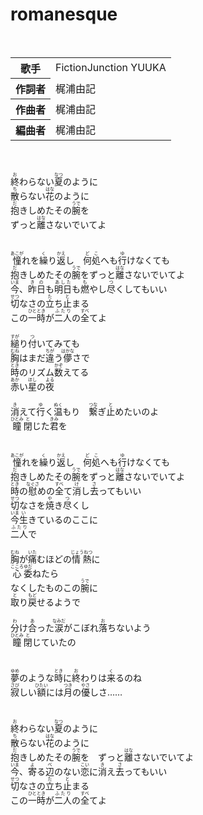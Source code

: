 <h1>romanesque</h1>
<br>
<table>
<tbody>
<tr>
<th>歌手</th>
<td>FictionJunction YUUKA</td>
</tr>
<tr>
<th>作詞者</th>
<td>梶浦由記</td>
</tr>
<tr>
<th>作曲者</th>
<td>梶浦由記</td>
</tr>
<tr>
<th>編曲者</th>
<td>梶浦由記</td>
</tr>
</tbody>
</table>
<br>
<br>
<div>
<ruby>終<rp>(</rp><rt>お</rt><rp>)</rp></ruby>わらない<ruby>夏<rp>(</rp><rt>なつ</rt><rp>)</rp></ruby>のように<br>
<ruby>散<rp>(</rp><rt>ち</rt><rp>)</rp></ruby>らない<ruby>花<rp>(</rp><rt>はな</rt><rp>)</rp></ruby>のように<br>
<ruby>抱<rp>(</rp><rt>だ</rt><rp>)</rp></ruby>きしめたその<ruby>腕<rp>(</rp><rt>うで</rt><rp>)</rp></ruby>を<br>
ずっと<ruby>離<rp>(</rp><rt>はな</rt><rp>)</rp></ruby>さないでいてよ<br>
<br>
<br>
<ruby>憧<rp>(</rp><rt>あこが</rt><rp>)</rp></ruby>れを<ruby>繰<rp>(</rp><rt>く</rt><rp>)</rp></ruby>り<ruby>返<rp>(</rp><rt>かえ</rt><rp>)</rp></ruby>し　<ruby>何処<rp>(</rp><rt>どこ</rt><rp>)</rp></ruby>へも<ruby>行<rp>(</rp><rt>ゆ</rt><rp>)</rp></ruby>けなくても<br>
<ruby>抱<rp>(</rp><rt>だ</rt><rp>)</rp></ruby>きしめたその<ruby>腕<rp>(</rp><rt>うで</rt><rp>)</rp></ruby>をずっと<ruby>離<rp>(</rp><rt>はな</rt><rp>)</rp></ruby>さないでいてよ<br>
<ruby>今<rp>(</rp><rt>いま</rt><rp>)</rp></ruby>、<ruby>昨日<rp>(</rp><rt>きの</rt><rp>)</rp></ruby>も<ruby>明日<rp>(</rp><rt>あした</rt><rp>)</rp></ruby>も<ruby>燃<rp>(</rp><rt>も</rt><rp>)</rp></ruby>やし<ruby>尽<rp>(</rp><rt>つ</rt><rp>)</rp></ruby>くしてもいい<br>
<ruby>切<rp>(</rp><rt>せつ</rt><rp>)</rp></ruby>なさの<ruby>立<rp>(</rp><rt>た</rt><rp>)</rp></ruby>ち<ruby>止<rp>(</rp><rt>と</rt><rp>)</rp></ruby>まる<br>
この<ruby>一時<rp>(</rp><rt>ひととき</rt><rp>)</rp></ruby>が<ruby>二人<rp>(</rp><rt>ふたり</rt><rp>)</rp></ruby>の<ruby>全<rp>(</rp><rt>すべ</rt><rp>)</rp></ruby>てよ<br>
<br>
<ruby>縋<rp>(</rp><rt>すが</rt><rp>)</rp></ruby>り<ruby>付<rp>(</rp><rt>つ</rt><rp>)</rp></ruby>いてみても<br>
<ruby>胸<rp>(</rp><rt>むね</rt><rp>)</rp></ruby>はまだ<ruby>違<rp>(</rp><rt>ちが</rt><rp>)</rp></ruby>う<ruby>儚<rp>(</rp><rt>はかな</rt><rp>)</rp></ruby>さで<br>
<ruby>時<rp>(</rp><rt>とき</rt><rp>)</rp></ruby>のリズム<ruby>数<rp>(</rp><rt>かぞ</rt><rp>)</rp></ruby>えてる<br>
<ruby>赤<rp>(</rp><rt>あか</rt><rp>)</rp></ruby>い<ruby>星<rp>(</rp><rt>ほし</rt><rp>)</rp></ruby>の<ruby>夜<rp>(</rp><rt>よる</rt><rp>)</rp></ruby><br>
<br>
<ruby>消<rp>(</rp><rt>き</rt><rp>)</rp></ruby>えて<ruby>行<rp>(</rp><rt>ゆ</rt><rp>)</rp></ruby>く<ruby>温<rp>(</rp><rt>ぬく</rt><rp>)</rp></ruby>もり　<ruby>繋<rp>(</rp><rt>つな</rt><rp>)</rp></ruby>ぎ<ruby>止<rp>(</rp><rt>と</rt><rp>)</rp></ruby>めたいのよ<br>
<ruby>瞳<rp>(</rp><rt>ひとみ</rt><rp>)</rp></ruby><ruby>閉<rp>(</rp><rt>と</rt><rp>)</rp></ruby>じた<ruby>君<rp>(</rp><rt>きみ</rt><rp>)</rp></ruby>を<br>
<br>
<br>
<ruby>憧<rp>(</rp><rt>あこが</rt><rp>)</rp></ruby>れを<ruby>繰<rp>(</rp><rt>く</rt><rp>)</rp></ruby>り<ruby>返<rp>(</rp><rt>かえ</rt><rp>)</rp></ruby>し　<ruby>何処<rp>(</rp><rt>どこ</rt><rp>)</rp></ruby>へも<ruby>行<rp>(</rp><rt>ゆ</rt><rp>)</rp></ruby>けなくても<br>
<ruby>抱<rp>(</rp><rt>だ</rt><rp>)</rp></ruby>きしめたその<ruby>腕<rp>(</rp><rt>うで</rt><rp>)</rp></ruby>をずっと<ruby>離<rp>(</rp><rt>はな</rt><rp>)</rp></ruby>さないでいてよ<br>
<ruby>時<rp>(</rp><rt>とき</rt><rp>)</rp></ruby>の<ruby>慰<rp>(</rp><rt>なぐさ</rt><rp>)</rp></ruby>めの<ruby>全<rp>(</rp><rt>すべ</rt><rp>)</rp></ruby>て<ruby>消<rp>(</rp><rt>け</rt><rp>)</rp></ruby>し<ruby>去<rp>(</rp><rt>さ</rt><rp>)</rp></ruby>ってもいい<br>
<ruby>切<rp>(</rp><rt>せつ</rt><rp>)</rp></ruby>なさを<ruby>焼<rp>(</rp><rt>や</rt><rp>)</rp></ruby>き<ruby>尽<rp>(</rp><rt>つ</rt><rp>)</rp></ruby>くし<br>
<ruby>今<rp>(</rp><rt>いま</rt><rp>)</rp></ruby><ruby>生<rp>(</rp><rt>い</rt><rp>)</rp></ruby>きているのここに<br>
<ruby>二人<rp>(</rp><rt>ふたり</rt><rp>)</rp></ruby>で<br>
<br>
<ruby>胸<rp>(</rp><rt>むね</rt><rp>)</rp></ruby>が<ruby>痛<rp>(</rp><rt>いた</rt><rp>)</rp></ruby>むほどの<ruby>情熱<rp>(</rp><rt>じょうねつ</rt><rp>)</rp></ruby>に<br>
<ruby>心<rp>(</rp><rt>こころ</rt><rp>)</rp></ruby><ruby>委<rp>(</rp><rt>ゆだ</rt><rp>)</rp></ruby>ねたら<br>
なくしたものこの<ruby>腕<rp>(</rp><rt>うで</rt><rp>)</rp></ruby>に<br>
<ruby>取<rp>(</rp><rt>と</rt><rp>)</rp></ruby>り<ruby>戻<rp>(</rp><rt>もど</rt><rp>)</rp></ruby>せるようで<br>
<br>
<ruby>分<rp>(</rp><rt>わ</rt><rp>)</rp></ruby>け<ruby>合<rp>(</rp><rt>あ</rt><rp>)</rp></ruby>った<ruby>涙<rp>(</rp><rt>なみだ</rt><rp>)</rp></ruby>がこぼれ<ruby>落<rp>(</rp><rt>お</rt><rp>)</rp></ruby>ちないよう<br>
<ruby>瞳<rp>(</rp><rt>ひとみ</rt><rp>)</rp></ruby><ruby>閉<rp>(</rp><rt>と</rt><rp>)</rp></ruby>じていたの<br>
<br>
<br>
<ruby>夢<rp>(</rp><rt>ゆめ</rt><rp>)</rp></ruby>のような<ruby>時<rp>(</rp><rt>とき</rt><rp>)</rp></ruby>に<ruby>終<rp>(</rp><rt>お</rt><rp>)</rp></ruby>わりは<ruby>来<rp>(</rp><rt>く</rt><rp>)</rp></ruby>るのね<br>
<ruby>寂<rp>(</rp><rt>さび</rt><rp>)</rp></ruby>しい<ruby>額<rp>(</rp><rt>ひたい</rt><rp>)</rp></ruby>には<ruby>月<rp>(</rp><rt>つき</rt><rp>)</rp></ruby>の<ruby>優<rp>(</rp><rt>やさ</rt><rp>)</rp></ruby>しさ……<br>
<br>
<br>
<ruby>終<rp>(</rp><rt>お</rt><rp>)</rp></ruby>わらない<ruby>夏<rp>(</rp><rt>なつ</rt><rp>)</rp></ruby>のように<br>
<ruby>散<rp>(</rp><rt>ち</rt><rp>)</rp></ruby>らない<ruby>花<rp>(</rp><rt>はな</rt><rp>)</rp></ruby>のように<br>
<ruby>抱<rp>(</rp><rt>だ</rt><rp>)</rp></ruby>きしめたその<ruby>腕<rp>(</rp><rt>うで</rt><rp>)</rp></ruby>を　ずっと<ruby>離<rp>(</rp><rt>はな</rt><rp>)</rp></ruby>さないでいてよ<br>
<ruby>今<rp>(</rp><rt>いま</rt><rp>)</rp></ruby>、<ruby>寄<rp>(</rp><rt>よ</rt><rp>)</rp></ruby>る<ruby>辺<rp>(</rp><rt>べ</rt><rp>)</rp></ruby>のない<ruby>恋<rp>(</rp><rt>こい</rt><rp>)</rp></ruby>に<ruby>消<rp>(</rp><rt>き</rt><rp>)</rp></ruby>え<ruby>去<rp>(</rp><rt>さ</rt><rp>)</rp></ruby>ってもいい<br>
<ruby>切<rp>(</rp><rt>せつ</rt><rp>)</rp></ruby>なさの<ruby>立<rp>(</rp><rt>た</rt><rp>)</rp></ruby>ち<ruby>止<rp>(</rp><rt>と</rt><rp>)</rp></ruby>まる<br>
この<ruby>一時<rp>(</rp><rt>ひととき</rt><rp>)</rp></ruby>が<ruby>二人<rp>(</rp><rt>ふたり</rt><rp>)</rp></ruby>の<ruby>全<rp>(</rp><rt>すべ</rt><rp>)</rp></ruby>てよ
</div>